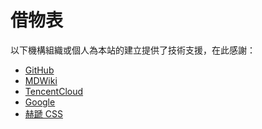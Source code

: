 <div class="heti">
  <h1>借物表</h1>
  <p>
    <a>以下機構組織或個人為本站的建立提供了技術支援，在此感謝：</a>
    <ul>
      <li><a href="https://github.com/">GitHub</a></li>
      <li><a href="http://dynalon.github.io/mdwiki/">MDWiki</a></li>
      <li><a href="https://cloud.tencent.com/">TencentCloud</a></li>
      <li><a href="https://google.com/ncr">Google</a></li>
      <li><a href="https://sivan.github.io/heti/">赫蹏 CSS</a></li>
    </ul>
  </p>
</div>
